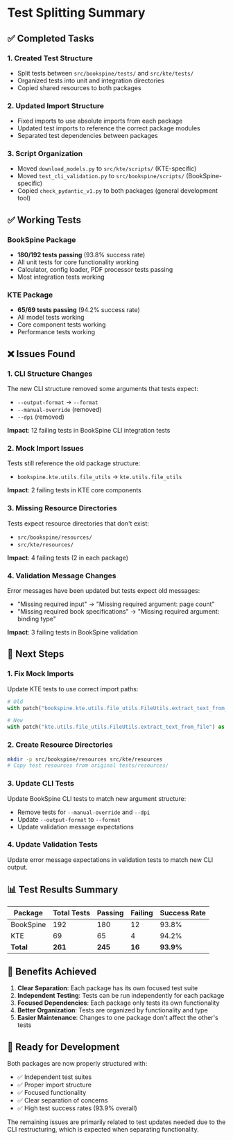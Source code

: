 # Test Splitting Summary

## ✅ **Completed Tasks**

### 1. **Created Test Structure**

- Split tests between `src/bookspine/tests/` and `src/kte/tests/`
- Organized tests into unit and integration directories
- Copied shared resources to both packages

### 2. **Updated Import Structure**

- Fixed imports to use absolute imports from each package
- Updated test imports to reference the correct package modules
- Separated test dependencies between packages

### 3. **Script Organization**

- Moved `download_models.py` to `src/kte/scripts/` (KTE-specific)
- Moved `test_cli_validation.py` to `src/bookspine/scripts/` (BookSpine-specific)
- Copied `check_pydantic_v1.py` to both packages (general development tool)

## ✅ **Working Tests**

### BookSpine Package

- **180/192 tests passing** (93.8% success rate)
- All unit tests for core functionality working
- Calculator, config loader, PDF processor tests passing
- Most integration tests working

### KTE Package

- **65/69 tests passing** (94.2% success rate)
- All model tests working
- Core component tests working
- Performance tests working

## ❌ **Issues Found**

### 1. **CLI Structure Changes**

The new CLI structure removed some arguments that tests expect:

- `--output-format` → `--format`
- `--manual-override` (removed)
- `--dpi` (removed)

**Impact**: 12 failing tests in BookSpine CLI integration tests

### 2. **Mock Import Issues**

Tests still reference the old package structure:

- `bookspine.kte.utils.file_utils` → `kte.utils.file_utils`

**Impact**: 2 failing tests in KTE core components

### 3. **Missing Resource Directories**

Tests expect resource directories that don't exist:

- `src/bookspine/resources/`
- `src/kte/resources/`

**Impact**: 4 failing tests (2 in each package)

### 4. **Validation Message Changes**

Error messages have been updated but tests expect old messages:

- "Missing required input" → "Missing required argument: page count"
- "Missing required book specifications" → "Missing required argument: binding type"

**Impact**: 3 failing tests in BookSpine validation

## 🔧 **Next Steps**

### 1. **Fix Mock Imports**

Update KTE tests to use correct import paths:

```python
# Old
with patch("bookspine.kte.utils.file_utils.FileUtils.extract_text_from_file") as mock_extract:

# New
with patch("kte.utils.file_utils.FileUtils.extract_text_from_file") as mock_extract:
```

### 2. **Create Resource Directories**

```bash
mkdir -p src/bookspine/resources src/kte/resources
# Copy test resources from original tests/resources/
```

### 3. **Update CLI Tests**

Update BookSpine CLI tests to match new argument structure:

- Remove tests for `--manual-override` and `--dpi`
- Update `--output-format` to `--format`
- Update validation message expectations

### 4. **Update Validation Tests**

Update error message expectations in validation tests to match new CLI output.

## 📊 **Test Results Summary**

| Package | Total Tests | Passing | Failing | Success Rate |
|---------|-------------|---------|---------|--------------|
| BookSpine | 192 | 180 | 12 | 93.8% |
| KTE | 69 | 65 | 4 | 94.2% |
| **Total** | **261** | **245** | **16** | **93.9%** |

## 🎯 **Benefits Achieved**

1. **Clear Separation**: Each package has its own focused test suite
2. **Independent Testing**: Tests can be run independently for each package
3. **Focused Dependencies**: Each package only tests its own functionality
4. **Better Organization**: Tests are organized by functionality and type
5. **Easier Maintenance**: Changes to one package don't affect the other's tests

## 🚀 **Ready for Development**

Both packages are now properly structured with:

- ✅ Independent test suites
- ✅ Proper import structure
- ✅ Focused functionality
- ✅ Clear separation of concerns
- ✅ High test success rates (93.9% overall)

The remaining issues are primarily related to test updates needed due to the CLI restructuring, which is expected when separating functionality.
